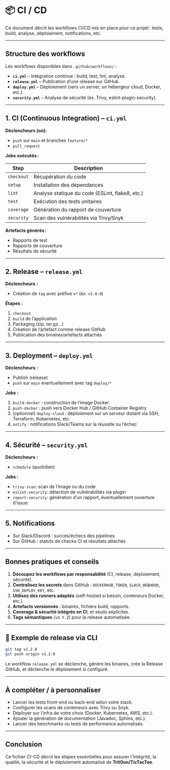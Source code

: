 
# 📦 CI / CD

Ce document décrit les workflows CI/CD mis en place pour ce projet : tests, build, analyse, déploiement, notifications, etc.

---

## Structure des workflows

Les workflows disponibles dans `.github/workflows/` :

- **`ci.yml`** – Intégration continue : build, test, lint, analyse.
- **`release.yml`** – Publication d’une release sur GitHub.
- **`deploy.yml`** – Déploiement (vers un server, un hébergeur cloud, Docker, etc.).
- **`security.yml`** – Analyse de sécurité (ex. Trivy, eslint-plugin-security).

---

## 1. CI (Continuous Integration) – `ci.yml`

**Déclencheurs (on):**  
- `push` sur `main` et branches `feature/*`  
- `pull_request`

**Jobs exécutés :**

| Step        | Description |
|-------------|-------------|
| `checkout`  | Récupération du code |
| `setup`     | Installation des dépendances |
| `lint`      | Analyse statique du code (ESLint, flake8, etc.) |
| `test`      | Exécution des tests unitaires |
| `coverage`  | Génération du rapport de couverture |
| `security`  | Scan des vulnérabilités via Trivy/Snyk |

**Artefacts générés :**
- Rapports de test
- Rapports de couverture
- Résultats de sécurité

---

## 2. Release – `release.yml`

**Déclencheurs :**  
- Création de `tag` avec préfixe `v*` (ex. `v1.0.0`)

**Étapes :**
1. `checkout`
2. `build` de l’application
3. Packaging (zip, tar.gz…)
4. Création de l’artefact comme release GitHub
5. Publication des binaires/artefacts attachés

---

## 3. Deployment – `deploy.yml`

**Déclencheurs :**  
- Publish (release)  
- `push` sur `main` éventuellement avec tag `deploy/*`

**Jobs :**
1. `build-docker` : construction de l’image Docker  
2. `push-docker` : push vers Docker Hub / GitHub Container Registry  
3. (optionnel) `deploy-cloud` : déploiement sur un serveur distant via SSH, Terraform, Kubernetes, etc.  
4. `notify` : notifications Slack/Teams sur la réussite ou l’échec

---

## 4. Sécurité – `security.yml`

**Déclencheurs :**  
- `schedule` (quotidien)

**Jobs :**
- `trivy-scan`: scan de l’image ou du code
- `eslint-security`: détection de vulnérabilités via plugin
- `report-security`: génération d’un rapport, éventuellement ouverture d’issue

---

## 5. Notifications

- Sur Slack/Discord : succès/échecs des pipelines  
- Sur GitHub : statuts de checks CI et résultats attachés

---

## Bonnes pratiques et conseils

1. **Découpez les workflows par responsabilité** (CI, release, déploiement, sécurité).  
2. **Centralisez les secrets** dans GitHub : `DOCKERHUB_TOKEN`, `SLACK_WEBHOOK`, `SSH_DEPLOY_KEY`, etc.  
3. **Utilisez des runners adaptés** (self-hosted si besoin, conteneurs Docker, etc.).  
4. **Artefacts versionnés** : binaires, fichiers build, rapports.  
5. **Coverage & sécurité intégrés en CI**, et seuils explicites.  
6. **Tags sémantiques** (`vX.Y.Z`) pour la release automatisée.

---

## 🔄 Exemple de release via CLI

```bash
git tag v1.2.0
git push origin v1.2.0
```

Le workflow `release.yml` se déclenche, génère les binaires, crée la Release GitHub, et déclenche le déploiement si configuré.

---

## À compléter / à personnaliser

- Lancer les tests front-end ou back-end selon votre stack.
- Configurer les scans de conteneurs avec Trivy ou Snyk.
- Déployer sur l’infra de votre choix (Docker, Kubernetes, AWS, etc.).
- Ajouter la génération de documentation (Javadoc, Sphinx, etc.).
- Lancer des benchmarks ou tests de performance automatisés.

---

## Conclusion

Ce fichier CI-CD décrit les étapes essentielles pour assurer l'intégrité, la qualité, la sécurité et le déploiement automatisé de **Trit0on/TicTacToe**.  
